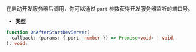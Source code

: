在启动开发服务器后调用，你可以通过 `port` 参数获得开发服务器监听的端口号。

- **类型**

```ts
function OnAfterStartDevServer(
  callback: (params: { port: number }) => Promise<void> | void,
): void;
```
